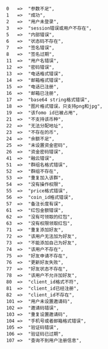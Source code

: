             0   =>  "参数不足",
            1   =>  "成功",
            2   =>  "用户未登录",
            3   =>  "session错误或用户不存在",
            5   =>  "内部错误",
            6   =>  "状态码不存在",
            7   =>  "签名错误",
            8   =>  "签名过期",
            11  =>  "用户名错误",
            12  =>  "密码错误",
            13  =>  "电话格式错误",
            14  =>  "邮箱格式错误",
            15  =>  "电话已注册",
            16  =>  "邮箱已注册",
            17  =>  "base64 string格式错误",
            18  =>  "图片格式错误，只支持png和jpg",
            19  =>  "该fomo id已被占用",
            21  =>  "不支持该币种",
            22  =>  "无法分配地址",
            23  =>  "不存在的币",
            24  =>  "余额不足",
            25  =>  "未设置资金密码",
            26  =>  "资金密码错误",
            41  =>  "融云错误",
            51  =>  "群组名格式错误",
            52  =>  "群组不存在",
            53  =>  "重复加入该群",
            54  =>  "没有操作权限",
            55  =>  "price格式错误",
            56  =>  "coin_id格式错误",
            57  =>  "备注长度有误",
            61  =>  "红包金额错误",
            62  =>  "没有可领取的红包",
            63  =>  "没有权限领取红包",
            71  =>  "重复添加好友",
            72  =>  "该用户无法加为好友",
            73  =>  "不能添加自己为好友",
            74  =>  "该用户不存在",
            75  =>  "好友申请不存在",
            76  =>  "更新好友失败",
            77  =>  "好友状态不存在",
            78  =>  "该用户不允许加好友",
            80  =>  "client_id格式不符",
            81  =>  "client_id已经注册",
            82  =>  "client_id不存在",
            101 =>  "用户未设置邀请码",
            102 =>  "邀请码错误",
            103 =>  "重复设置邀请码",
            104 =>  "手机号或者邮箱格式错误",
            105 =>  "验证码错误",
            106 =>  "验证码已过期",
            107 =>  "查询不到用户注册信息",
            